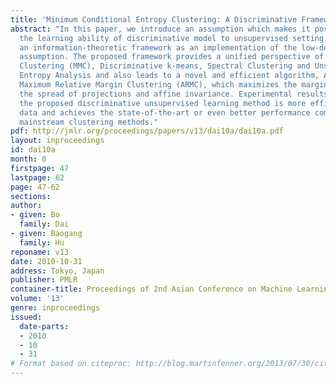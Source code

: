 ```yaml
---
title: 'Minimum Conditional Entropy Clustering: A Discriminative Framework for Clustering'
abstract: "In this paper, we introduce an assumption which makes it possible to extend
  the learning ability of discriminative model to unsupervised setting. We propose
  an information-theoretic framework as an implementation of the low-density separation
  assumption. The proposed framework provides a unified perspective of Maximum Margin
  Clustering (MMC), Discriminative k-means, Spectral Clustering and Unsupervised Renyi\x81fs
  Entropy Analysis and also leads to a novel and efficient algorithm, Accelerated
  Maximum Relative Margin Clustering (ARMC), which maximizes the margin while considering
  the spread of projections and affine invariance. Experimental results show that
  the proposed discriminative unsupervised learning method is more efficient in utilizing
  data and achieves the state-of-the-art or even better performance compared with
  mainstream clustering methods."
pdf: http://jmlr.org/proceedings/papers/v13/dai10a/dai10a.pdf
layout: inproceedings
id: dai10a
month: 0
firstpage: 47
lastpage: 62
page: 47-62
sections: 
author:
- given: Bo
  family: Dai
- given: Baogang
  family: Hu
reponame: v13
date: 2010-10-31
address: Tokyo, Japan
publisher: PMLR
container-title: Proceedings of 2nd Asian Conference on Machine Learning
volume: '13'
genre: inproceedings
issued:
  date-parts:
  - 2010
  - 10
  - 31
# Format based on citeproc: http://blog.martinfenner.org/2013/07/30/citeproc-yaml-for-bibliographies/
---
```

